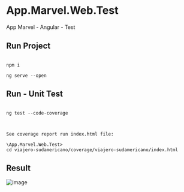 # App.Marvel.Web.Test
App Marvel - Angular - Test

## Run Project

```

npm i

ng serve --open

```

## Run - Unit Test

```

ng test --code-coverage



See coverage report run index.html file:

\App.Marvel.Web.Test>
cd viajero-sudamericano/coverage/viajero-sudamericano/index.html

```


## Result

![image](https://user-images.githubusercontent.com/23192401/153784212-de8c45b4-79af-49c5-88e9-05b019ebafdd.png)
